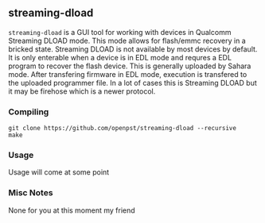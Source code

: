 ## streaming-dload

`streaming-dload` is a GUI tool for working with devices in Qualcomm Streaming DLOAD mode. This mode allows for flash/emmc recovery in a bricked state. Streaming DLOAD is not available by most devices by default. It is only enterable when a device is in EDL mode and requres a EDL program to recover the flash device. This is generally uploaded by Sahara mode. After transfering firmware in EDL mode, execution is transfered to the uploaded programmer file. In a lot of cases this is Streaming DLOAD but it may be firehose which is a newer protocol. 

### Compiling

    git clone https://github.com/openpst/streaming-dload --recursive
    make

### Usage
Usage will come at some point

### Misc Notes
None for you at this moment my friend